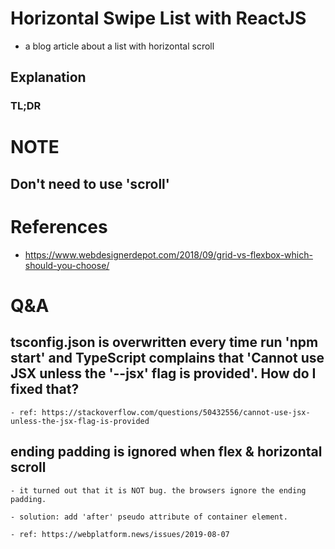 # Horizontal Swipe List with ReactJS

  - a blog article about a list with horizontal scroll 

##

## Explanation 

### TL;DR

  

  

# NOTE

  ## Don't need to use 'scroll'

# References

  - https://www.webdesignerdepot.com/2018/09/grid-vs-flexbox-which-should-you-choose/ 

# Q&A

  ## tsconfig.json is overwritten every time run 'npm start' and TypeScript complains that 'Cannot use JSX unless the '--jsx' flag is provided'. How do I fixed that?

    - ref: https://stackoverflow.com/questions/50432556/cannot-use-jsx-unless-the-jsx-flag-is-provided

  
  ## ending padding is ignored when flex & horizontal scroll

    - it turned out that it is NOT bug. the browsers ignore the ending padding. 

    - solution: add 'after' pseudo attribute of container element.

    - ref: https://webplatform.news/issues/2019-08-07
  
